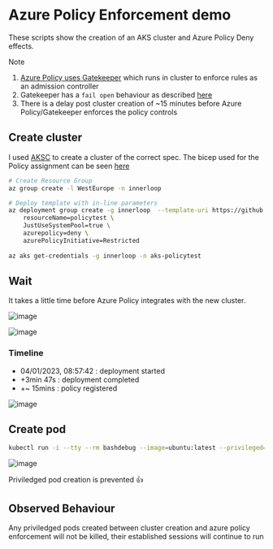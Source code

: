 # Azure Policy Enforcement demo

These scripts show the creation of an AKS cluster and Azure Policy Deny effects.

Note
1. [Azure Policy uses Gatekeeper](https://learn.microsoft.com/azure/governance/policy/concepts/policy-for-kubernetes) which runs in cluster to enforce rules as an admission controller 
2. Gatekeeper has a `fail open` behaviour as described [here](https://learn.microsoft.com/azure/governance/policy/troubleshoot/general#scenario-kubernetes-resource-gets-created-during-connectivity-failure-despite-deny-policy-being-assigned)
3. There is a delay post cluster creation of ~15 minutes before Azure Policy/Gatekeeper enforces the policy controls

## Create cluster

I used [AKSC](https://azure.github.io/AKS-Construction/?ops=none&secure=low&addons.azurepolicy=deny&addons.azurePolicyInitiative=Restricted&deploy.clusterName=policytest&deploy.rg=innerloop) to create a cluster of the correct spec. The bicep used for the Policy assignment can be seen [here](https://github.com/Azure/AKS-Construction/blob/839b85d7268cd5af7a823ecd5b55df7b0ca41b1e/bicep/main.bicep#L1331)

```bash
# Create Resource Group
az group create -l WestEurope -n innerloop

# Deploy template with in-line parameters
az deployment group create -g innerloop  --template-uri https://github.com/Azure/AKS-Construction/releases/download/0.9.6/main.json --parameters \
	resourceName=policytest \
	JustUseSystemPool=true \
	azurepolicy=deny \
	azurePolicyInitiative=Restricted
	
az aks get-credentials -g innerloop -n aks-policytest

```

## Wait

It takes a little time before Azure Policy integrates with the new cluster.

![image](https://user-images.githubusercontent.com/17914476/210520198-56011e27-e0b3-4ff0-b99d-ef9dc317e4aa.png)

![image](https://user-images.githubusercontent.com/17914476/210520366-1f9d7e82-8187-44c1-b64f-fbee7c66b24f.png)

### Timeline

- 04/01/2023, 08:57:42 : deployment started
- +3min 47s : deployment completed
- +~ 15mins : policy registered

![image](https://user-images.githubusercontent.com/17914476/210522374-e70d1098-3f6e-430f-a396-55293e2769ac.png)

## Create pod

```bash
kubectl run -i --tty --rm bashdebug --image=ubuntu:latest --privileged=true --restart=Never -- bash
```

![image](https://user-images.githubusercontent.com/17914476/210522526-93f536c6-6ca2-44d1-bdad-bf73a2ff3f97.png)

Priviledged pod creation is prevented 👍

## Observed Behaviour

Any priviledged pods created between cluster creation and azure policy enforcement will not be killed, their established sessions will continue to run

